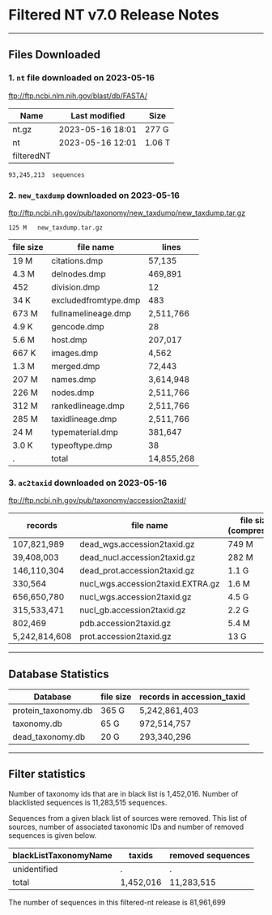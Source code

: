 # Filtered NT v7.0 Release Notes

************************************************************************
## Files Downloaded 

### 1. `nt` file downloaded on 2023-05-16 

ftp://ftp.ncbi.nlm.nih.gov/blast/db/FASTA/

Name  | Last modified    | Size
------|------------------|------
nt.gz | 2023-05-16 18:01 | 277  G
nt    | 2023-05-16 12:01 | 1.06 T
filteredNT | 
    
	93,245,213 	sequences


### 2. `new_taxdump` downloaded on 2023-05-16 
   ftp://ftp.ncbi.nih.gov/pub/taxonomy/new_taxdump/new_taxdump.tar.gz

	125 M	new_taxdump.tar.gz

file size | file name            | lines
----------|----------------------|-------
19 M      | citations.dmp        | 57,135
4.3 M     | delnodes.dmp         | 469,891
452	      | division.dmp         | 12
34 K      | excludedfromtype.dmp | 483
673 M     | fullnamelineage.dmp  | 2,511,766
4.9 K     | gencode.dmp          | 28
5.6 M     | host.dmp             | 207,017
667 K     | images.dmp           | 4,562
1.3 M     | merged.dmp           | 72,443
207 M     | names.dmp            | 3,614,948
226 M     | nodes.dmp            | 2,511,766
312 M     | rankedlineage.dmp    | 2,511,766
285 M     | taxidlineage.dmp     | 2,511,766
24 M      | typematerial.dmp     | 381,647
3.0 K     | typeoftype.dmp       | 38
   .      | total                | 14,855,268

### 3. `ac2taxid` downloaded on 2023-05-16
   ftp://ftp.ncbi.nih.gov/pub/taxonomy/accession2taxid/

records	      | file name                         | file size (compressed)
--------------|-----------------------------------|------------------------
107,821,989	  | dead_wgs.accession2taxid.gz       | 749 M
39,408,003	  | dead_nucl.accession2taxid.gz      | 282 M
146,110,304   | dead_prot.accession2taxid.gz      | 1.1 G
330,564	      | nucl_wgs.accession2taxid.EXTRA.gz | 1.6 M
656,650,780	  | nucl_wgs.accession2taxid.gz       | 4.5 G
315,533,471	  | nucl_gb.accession2taxid.gz        | 2.2 G
802,469	      | pdb.accession2taxid.gz            | 5.4 M
5,242,814,608 | prot.accession2taxid.gz           | 13  G

************************************************************************
## Database Statistics 

Database            | file size  | records in accession_taxid
--------------------|------------|----------------------------
protein_taxonomy.db | 365 G      | 5,242,861,403
taxonomy.db         | 65 G       | 972,514,757
dead_taxonomy.db    | 20 G       | 293,340,296

************************************************************************
## Filter statistics

Number of taxonomy ids that are in black list is 1,452,016.
Number of blacklisted sequences is 11,283,515 sequences.

Sequences from a given black list of sources were removed. This list
of sources, number of associated taxonomic IDs and number 
of removed sequences is given below.

blackListTaxonomyName | taxids | removed sequences
----------------------|--------|-------------------
unidentified          |  .     |  .
total                 | 1,452,016 | 11,283,515


The number of sequences in this filtered-nt release is 
	81,961,699
